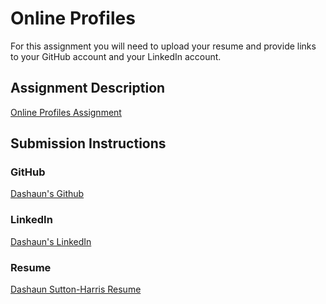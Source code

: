 # Online Profiles
For this assignment you will need to upload your resume and provide links to your GitHub account and your LinkedIn account.

## Assignment Description
[Online Profiles Assignment](https://education.launchcode.org/liftoff/modules/assignments/online-profiles)

## Submission Instructions
 
### GitHub
 <a href="https://github.com/dashaunn">Dashaun's Github</a>
 
### LinkedIn
<a href="https://www.linkedin.com/in/dashaun-sutton-harris-a0054525">Dashaun's LinkedIn</a>

### Resume

[Dashaun Sutton-Harris Resume](https://docs.google.com/document/d/1CGCxNceTn5jfITacxWVVNvPn7Vkwn7lFUjJ__BI64Hs/edit#)
